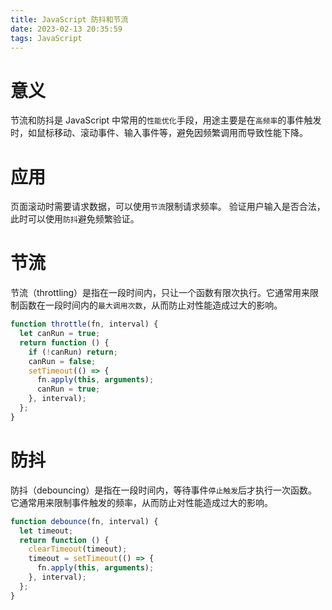 ```yaml
---
title: JavaScript 防抖和节流
date: 2023-02-13 20:35:59
tags: JavaScript
---
```


# 意义

节流和防抖是 JavaScript 中常用的`性能优化`手段，用途主要是在`高频率`的事件触发时，如鼠标移动、滚动事件、输入事件等，避免因频繁调用而导致性能下降。

# 应用

页面滚动时需要请求数据，可以使用`节流`限制请求频率。
验证用户输入是否合法，此时可以使用`防抖`避免频繁验证。

# 节流

节流（throttling）是指在一段时间内，只让一个函数有限次执行。它通常用来限制函数在一段时间内的`最大调用次数`，从而防止对性能造成过大的影响。

```JavaScript
function throttle(fn, interval) {
  let canRun = true;
  return function () {
    if (!canRun) return;
    canRun = false;
    setTimeout(() => {
      fn.apply(this, arguments);
      canRun = true;
    }, interval);
  };
}
```

# 防抖

防抖（debouncing）是指在一段时间内，等待事件`停止触发`后才执行一次函数。它通常用来限制事件触发的频率，从而防止对性能造成过大的影响。

```JavaScript
function debounce(fn, interval) {
  let timeout;
  return function () {
    clearTimeout(timeout);
    timeout = setTimeout(() => {
      fn.apply(this, arguments);
    }, interval);
  };
}
```
